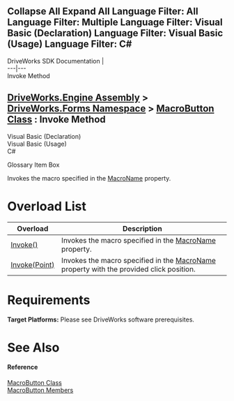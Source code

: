 Collapse All Expand All Language Filter: All  Language Filter: Multiple  Language Filter: Visual Basic (Declaration) Language Filter: Visual Basic (Usage) Language Filter: C#  
---  
DriveWorks SDK Documentation  |   
---|---  
Invoke Method   
  
[DriveWorks.Engine Assembly](topic2156.md) > [DriveWorks.Forms Namespace](topic7266.md) > [MacroButton Class](topic8340.md) : Invoke Method  
---  
  
Visual Basic (Declaration)    
Visual Basic (Usage)    
C# 

Glossary Item Box

Invokes the macro specified in the [MacroName](topic8351.md) property. 

# Overload List

Overload| Description  
---|---  
[Invoke()](topic8348.md)| Invokes the macro specified in the [MacroName](topic8351.md) property.   
[Invoke(Point)](topic8349.md)| Invokes the macro specified in the [MacroName](topic8351.md) property with the provided click position.   
  
# Requirements

**Target Platforms:** Please see DriveWorks software prerequisites.

# See Also

#### Reference

[MacroButton Class](topic8340.md)   
[MacroButton Members](topic8341.md)


